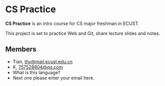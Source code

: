 # CS Practice

**CS Practice** is an intro course for CS major freshman in ECUST. 

This project is set to practice Web and Git, share lecture slides and notes.

## Members

* Tian, thy@mail.ecust.edu.cn
* K, 757528804@qq.com
* What is this language?
* Next one please enter your email here.
